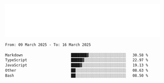 [![](./hello.svg)](https://blog.yrobot.top?ref=github-yrobot)

<!--START_SECTION:waka-->

```txt
From: 09 March 2025 - To: 16 March 2025

Markdown                      ███████▓░░░░░░░░░░░░░░░░░   30.58 %
TypeScript                    █████▓░░░░░░░░░░░░░░░░░░░   22.97 %
JavaScript                    ████▓░░░░░░░░░░░░░░░░░░░░   19.13 %
Other                         ██░░░░░░░░░░░░░░░░░░░░░░░   08.63 %
Bash                          ██░░░░░░░░░░░░░░░░░░░░░░░   08.50 %
```

<!--END_SECTION:waka-->
